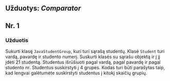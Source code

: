 
## Užduotys: *Comparator*

## Nr. 1

### Užduotis

Sukurti klasę `JavaStudentGroup`, kuri turi sąrašą studentų. Klasė `Student` turi vardą, pavardę ir studento numerį. 
Suskurti klasės su sąrašu objektą ir į jį įdėti 21 studentą. Studentus išrūšiuoti pagal vardą, pagal pavardę ir pagal studento nr. Studentus suskirstyti į 4 grupes. Kodas turi būti parašytas taip, kad lengvai galėtumėte suskirstyti studentus į kitokį skaičių grupių.
